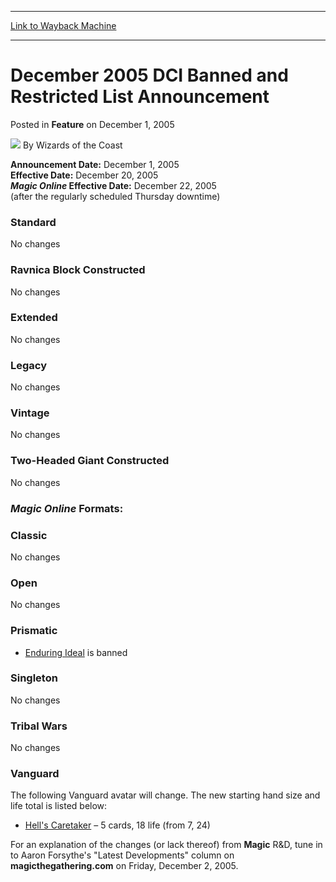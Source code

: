 
---
[Link to Wayback Machine](https://web.archive.org/web/20210429115057/https://magic.wizards.com/en/articles/archive/feature/december-2005-dci-banned-and-restricted-list-announcement-2005-12-01)

[_metadata_:author]:- "Wizards of the Coast"
[_metadata_:description]:- "Announcement Date: December 1, 2005 Effective Date: December 20, 2005 Magic Online Effective Date: December 22, 2005 (after the regularly scheduled Thursday downtime)StandardNo changesRavnica Block ConstructedNo changesExtendedNo changesLegacyNo changesVintageNo changesTwo-Headed Giant ConstructedNo changesMagic Online Formats:ClassicNo changesOpenNo changesPrismatic Enduring"
[_metadata_:generator]:- "Drupal 7 (http://drupal.org)"
[_metadata_:publish_date]:- "2005-12-01"
[_metadata_:title]:- "December 2005 DCI Banned and Restricted List Announcement"
[_metadata_:wayback_capture_timestamp]:- "2021-04-29 11:50:57+00:00"
[_metadata_:wayback_raw_url]:- "https://web.archive.org/web/20210429115057id_/https://magic.wizards.com/en/articles/archive/feature/december-2005-dci-banned-and-restricted-list-announcement-2005-12-01"
[_metadata_:wayback_url]:- "https://magic.wizards.com/en/articles/archive/feature/december-2005-dci-banned-and-restricted-list-announcement-2005-12-01"
---


December 2005 DCI Banned and Restricted List Announcement
=========================================================



 Posted in **Feature**
 on December 1, 2005 






![](https://media.magic.wizards.com/styles/auth_small/public/images/person/wizards_author.jpg)
By Wizards of the Coast











 **Announcement Date:** December 1, 2005   
 **Effective Date:** December 20, 2005   
*****Magic** Online* Effective Date:** December 22, 2005   
 (after the regularly scheduled Thursday downtime)

### Standard

No changes

### Ravnica Block Constructed

No changes

### Extended

No changes

### Legacy

No changes

### Vintage

No changes

### Two-Headed Giant Constructed

No changes

### ***Magic** Online* Formats:

### Classic

No changes

### Open

No changes

### Prismatic

* [Enduring Ideal](http://gatherer.wizards.com/Pages/Card/Details.aspx?name=Enduring+Ideal) is banned

### Singleton

No changes

### Tribal Wars

No changes

### Vanguard

 The following Vanguard avatar will change. The new starting hand size and life total is listed below: 

* [Hell's Caretaker](http://gatherer.wizards.com/Pages/Card/Details.aspx?name=Hell%27s+Caretaker) – 5 cards, 18 life (from 7, 24)

For an explanation of the changes (or lack thereof) from  **Magic** R&D, tune in to Aaron Forsythe's "Latest Developments" column on **magicthegathering.com** on Friday, December 2, 2005.







